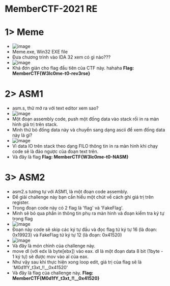 # MemberCTF-2021 RE
# 1> Meme
* ![image](https://user-images.githubusercontent.com/83124718/116029031-9b83d680-a682-11eb-9eb6-8549b13cd379.png)
* Meme.exe, Win32 EXE file
* Đưa chương trình vào IDA 32 xem có gì nào???
* ![image](https://user-images.githubusercontent.com/83124718/116029230-ffa69a80-a682-11eb-9996-5c70a850b2f6.png)
* Khá đơn giản cho flag đầu tiên của CTF này. hahaha
 **Flag: MemberCTF{W3lc0me-t0-rev3rse}**

# 2> ASM1
* asm.s, thử mở ra với text editor xem sao?
* ![image](https://user-images.githubusercontent.com/83124718/116029386-6d52c680-a683-11eb-8e63-94fc7d42497c.png)
* Một đoạn assembly code, push một đống data vào stack rồi in ra màn hình giá trị trên stack.
* Mình thử bỏ đống data này và chuyển sang dạng ascii để xem đống data này là gì?
* ![image](https://user-images.githubusercontent.com/83124718/116029582-d8040200-a683-11eb-8439-144d32c578b0.png)
* Vì data IO trên stack theo dạng FILO thông tin in ra màn hình khi chạy code sẽ là đảo ngược của đoạn text trên.
* Và đây là flag
 **Flag: MemberCTF{W3lc0me-t0-NASM}**
 
# 3> ASM2
* asm2.s tương tự với ASM1, là một đoạn code assembly.
* Để giải challenge này bạn cần hiểu một chút về cách ghi giá trị trên register.
* Trong đoạn code này có 2 flag là 'flag' và 'FakeFlag'.
* Mình sẽ bỏ qua phần in thông tin phụ ra màn hình và đoạn kiểm tra ký tự trong flag
* ![image](https://user-images.githubusercontent.com/83124718/116030091-00403080-a685-11eb-92ff-e63dde07e199.png)
* Đoạn này code sẽ skip các ký tự đầu và đọc flag từ ký tự 16 (là đoạn: 0x19923) và FakeFlag từ ký tự 12 (là đoạn: 0x41520)
* ![image](https://user-images.githubusercontent.com/83124718/116030256-5ca35000-a685-11eb-8640-898624869db1.png)
* Và đây là món chình của challenge này.
* move dl (với edx là byte[ebx]) vào eax. dl là một đoạn data 8 bit (1byte - 1 ký tự) sẽ được mov vào al của eax.
* Như vậy sau khi thực hiện xong loop edit, giá trị của flag sẽ là 'M0d1fY_t3xt_!!__0x41520'
* Và đây là flag của challenge này.
 **Flag: MemberCTF{M0d1fY_t3xt_!!__0x41520}**
